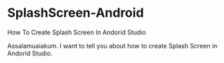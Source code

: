 # SplashScreen-Android
How To Create Splash Screen In Andorid Studio

Assalamuaiakum.
I want to tell you about how to create Splash Screen in Andorid Studio.

